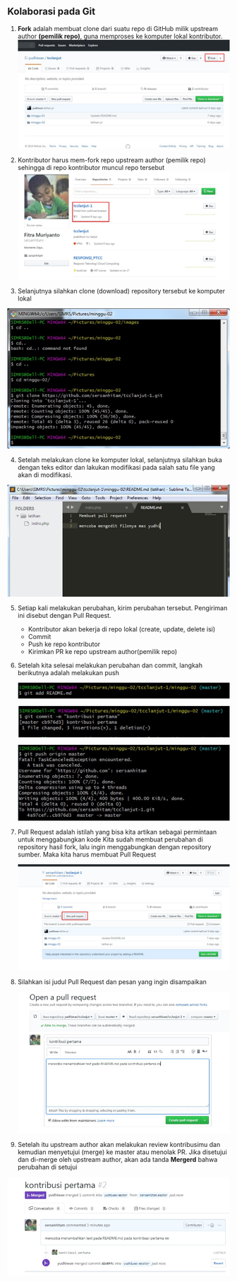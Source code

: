 
## Kolaborasi pada Git


1. **Fork** adalah membuat clone dari suatu repo di GitHub milik upstream author **(pemilik repo)**, guna memproses ke komputer lokal kontributor.
  ![](images/IMG-01.jpg)


2. Kontributor harus mem-fork repo upstream author (pemilik repo) sehingga di repo kontributor muncul repo tersebut
  ![](images/IMG-02.jpg)

3. Selanjutnya silahkan clone (download) repository tersebut ke komputer lokal

  ![](images/IMG-03.jpg)

4. Setelah melakukan clone ke komputer lokal, selanjutnya silahkan buka dengan teks editor dan lakukan modifikasi pada salah satu file yang akan di modifikasi. 

  ![](images/IMG-04.jpg)


5. Setiap kali melakukan perubahan, kirim perubahan tersebut. Pengiriman ini disebut dengan Pull Request.

	* Kontributor akan bekerja di repo lokal (create, update, delete isi)
	* Commit 
	* Push ke repo kontributor
	* Kirimkan PR ke repo upstream author(pemilik repo)
   
6. Setelah kita selesai melakukan perubahan dan commit, langkah berikutnya adalah melakukan push

   ![](images/IMG-05.jpg)

   ![](images/IMG-06.jpg)

   ![](images/IMG-08.jpg)

7. Pull Request adalah istilah yang bisa kita artikan sebagai permintaan untuk menggabungkan kode
Kita sudah membuat perubahan di repository hasil fork, lalu ingin menggabungkan dengan repository sumber.
Maka kita harus membuat Pull Request

   ![](images/IMG-09.jpg)


8. Silahkan isi judul Pull Request dan pesan yang ingin disampaikan

   ![](images/IMG-11.jpg)

   
9. Setelah itu upstream author akan melakukan review kontribusimu dan kemudian menyetujui (merge) ke master atau menolak PR.
Jika disetujui dan di-merge oleh upstream author, akan ada tanda **Mergerd** bahwa perubahan di setujui
 
 ![](images/IMG-13.jpg)